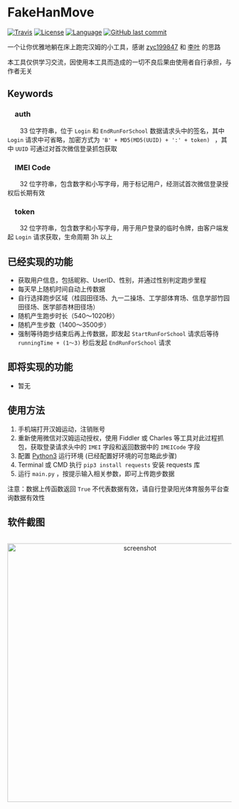 # FakeHanMove

[![Travis](https://img.shields.io/travis/c1aris/FakeHanMove.svg)](https://www.travis-ci.org/c1aris/FakeHanMove)
[![License](https://img.shields.io/badge/license-MIT-red.svg?colorB=D5283A#)](LICENSE)
[![Language](https://img.shields.io/badge/python-3.6-blue.svg)](https://www.python.org/)
[![GitHub last commit](https://img.shields.io/github/last-commit/c1aris/FakeHanMove.svg)](https://github.com/c1aris/FakeHanMove/commits/master)

一个让你优雅地躺在床上跑完汉姆的小工具，感谢 [zyc199847](https://github.com/zyc199847) 和 [李叶](https://github.com/HackerLiye) 的思路

本工具仅供学习交流，因使用本工具而造成的一切不良后果由使用者自行承担，与作者无关

## Keywords

### &emsp;auth
&emsp;&emsp;33 位字符串，位于 `Login` 和 `EndRunForSchool` 数据请求头中的签名，其中 `Login` 请求中可省略，加密方式为 `'B' + MD5(MD5(UUID) + ':' + token) ` ，其中 `UUID` 可通过对首次微信登录抓包获取

### &emsp;IMEI Code
&emsp;&emsp;32 位字符串，包含数字和小写字母，用于标记用户，经测试首次微信登录授权后长期有效

### &emsp;token
&emsp;&emsp;32 位字符串，包含数字和小写字母，用于用户登录的临时令牌，由客户端发起 `Login` 请求获取，生命周期 3h 以上

## 已经实现的功能

* 获取用户信息，包括昵称、UserID、性别，并通过性别判定跑步里程
* 每天早上随机时间自动上传数据
* 自行选择跑步区域（桂园田径场、九一二操场、工学部体育场、信息学部竹园田径场、医学部杏林田径场）
* 随机产生跑步时长（540～1020秒）
* 随机产生步数（1400～3500步）
* 强制等待跑步结束后再上传数据，即发起 `StartRunForSchool` 请求后等待 `runningTime + (1～3)` 秒后发起 `EndRunForSchool` 请求

## 即将实现的功能

* 暂无

## 使用方法

 1. 手机端打开汉姆运动，注销账号
 2. 重新使用微信对汉姆运动授权，使用 Fiddler 或 Charles 等工具对此过程抓包，获取登录请求头中的 `IMEI` 字段和返回数据中的 `IMEICode` 字段
 3. 配置 [Python3](https://www.python.org/) 运行环境 (已经配置好环境的可忽略此步骤)
 4. Terminal 或 CMD 执行 `pip3 install requests` 安装 requests 库
 5. 运行 `main.py` ，按提示输入相关参数，即可上传跑步数据
 
 注意：数据上传函数返回 `True` 不代表数据有效，请自行登录阳光体育服务平台查询数据有效性

## 软件截图

<p align="center">
  <img with="850" height="580" src="https://github.com/c1aris/FakeHanMove/blob/master/Screenshot/FakeHanMove_Screenshot.png" alt="screenshot">
</p>
